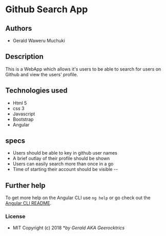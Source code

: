 # Github Search App
## Authors
* Gerald Waweru Muchuki


## Description

This is a WebApp which allows it's users to be able to search for users on Github and view the users' profile.

## Technologies used
* Html 5
* css 3
* Javascript
* Bootstrap
* Angular
## specs
* Users should be able to key in github user names 
* A brief outlay of their profile should be shown
* Users can easily search more than once in a go
* Time of starting their account should be visible --


## Further help

To get more help on the Angular CLI use `ng help` or go check out the [Angular CLI README](https://github.com/angular/angular-cli/blob/master/README.md).
### License
* MIT 
Copyright (c) 2018 **by Gerald AKA Geerocktrics*

